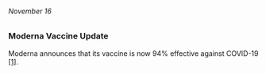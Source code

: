 ###### November 16

### Moderna Vaccine Update

Moderna announces that its vaccine is now 94% effective against COVID-19 [[1]](https://www.ajmc.com/view/a-timeline-of-covid19-developments-in-2020).